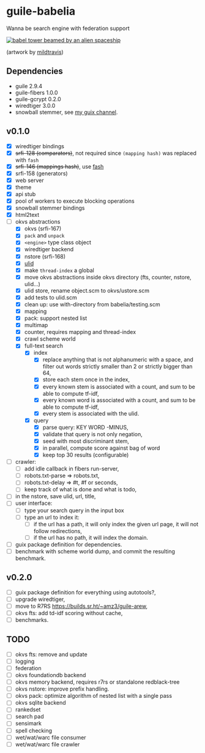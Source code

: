 # guile-babelia

Wanna be search engine with federation support

[![babel tower beamed by an alien
spaceship](https://cdn.dribbble.com/users/2441249/screenshots/4890251/babeldrbl.jpg)](https://dribbble.com/shots/4890251-Babel)

(artwork by [mildtravis](https://dribbble.com/mildtravis))

## Dependencies

- guile 2.9.4
- guile-fibers 1.0.0
- guile-gcrypt 0.2.0
- wiredtiger 3.0.0
- snowball stemmer, see [my guix channel](https://git.sr.ht/~amz3/guix-amz3-channel).

## v0.1.0

- [x] wiredtiger bindings
- [x] ~~srfi-128 (comparators)~~, not required since `(mapping hash)`
      was replaced with `fash`
- [x] ~~srfi-146 (mappings hash)~~, use
      [fash](https://www.wingolog.org/pub/fash.scm)
- [x] srfi-158 (generators)
- [x] web server
- [x] theme
- [x] api stub
- [x] pool of workers to execute blocking operations
- [x] snowball stemmer bindings
- [x] html2text
- [ ] okvs abstractions
  - [x] okvs (srfi-167)
  - [x] `pack` and `unpack`
  - [x] `<engine>` type class object
  - [x] wiredtiger backend
  - [x] nstore (srfi-168)
  - [x] [ulid](https://github.com/ulid/spec)
  - [x] make `thread-index` a global
  - [x] move okvs abstractions inside okvs directory (fts, counter,
        nstore, ulid...)
  - [x] ulid store, rename object.scm to okvs/ustore.scm
  - [x] add tests to ulid.scm
  - [x] clean up: use with-directory from babelia/testing.scm
  - [x] mapping
  - [x] pack: support nested list
  - [x] multimap
  - [x] counter, requires mapping and thread-index
  - [x] crawl scheme world
  - [x] full-text search
    - [x] index
      - [x] replace anything that is not alphanumeric with a space, and
            filter out words strictly smaller than 2 or strictly bigger
            than 64,
      - [x] store each stem once in the index,
      - [x] every known stem is associated with a count, and sum to be
            able to compute tf-idf,
      - [x] every known word is associated with a count, and sum to be
            able to compute tf-idf,
      - [x] every stem is associated with the ulid.
    - [x] query
      - [x] parse query: KEY WORD -MINUS,
      - [x] validate that query is not only negation,
      - [x] seed with most discriminant stem,
      - [x] in parallel, compute score against bag of word
      - [x] keep top 30 results (configurable)
- [ ] crawler:
  - [ ] add idle callback in fibers run-server,
  - [ ] robots.txt-parse => robots.txt,
  - [ ] robots.txt-delay => #t, #f or seconds,
  - [ ] keep track of what is done and what is todo,
- [ ] in the nstore, save ulid, url, title,
- [ ] user interface:
  - [ ] type your search query in the input box
  - [ ] type an url to index it:
    - [ ] if the url has a path, it will only index the given url
          page, it will not follow redirections,
    - [ ] if the url has no path, it will index the domain.
- [ ] guix package definition for dependencies.
- [ ] benchmark with scheme world dump, and commit the resulting
      benchmark.

## v0.2.0

- [ ] guix package definition for everything using autotools?,
- [ ] upgrade wiredtiger,
- [ ] move to R7RS https://builds.sr.ht/~amz3/guile-arew,
- [ ] okvs fts: add td-idf scoring without cache,
- [ ] benchmarks.

## TODO

- [ ] okvs fts: remove and update
- [ ] logging
- [ ] federation
- [ ] okvs foundationdb backend
- [ ] okvs memory backend, requires r7rs or standalone redblack-tree
- [ ] okvs nstore: improve prefix handling.
- [ ] okvs pack: optimize algorithm of nested list with a single pass
- [ ] okvs sqlite backend
- [ ] rankedset
- [ ] search pad
- [ ] sensimark
- [ ] spell checking
- [ ] wet/wat/warc file consumer
- [ ] wet/wat/warc file crawler
